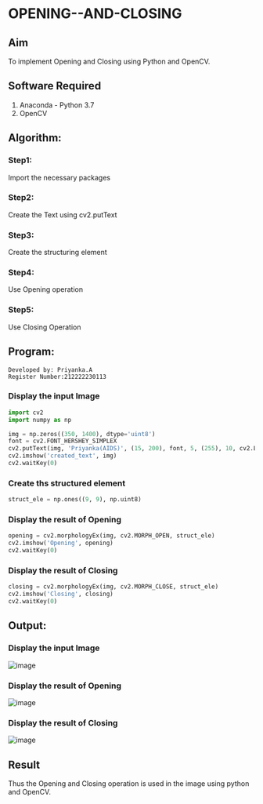 # OPENING--AND-CLOSING
## Aim
To implement Opening and Closing using Python and OpenCV.

## Software Required
1. Anaconda - Python 3.7
2. OpenCV
## Algorithm:
### Step1:
Import the necessary packages
### Step2:
Create the Text using cv2.putText
### Step3:
Create the structuring element

### Step4:
Use Opening operation

### Step5:
Use Closing Operation

## Program:
```
Developed by: Priyanka.A
Register Number:212222230113
```
### Display the input Image
```py
import cv2
import numpy as np

img = np.zeros((350, 1400), dtype='uint8')
font = cv2.FONT_HERSHEY_SIMPLEX
cv2.putText(img, 'Priyanka(AIDS)', (15, 200), font, 5, (255), 10, cv2.LINE_AA)
cv2.imshow('created_text', img)
cv2.waitKey(0)
```
### Create ths structured element
```py
struct_ele = np.ones((9, 9), np.uint8)
```
### Display the result of Opening
```py
opening = cv2.morphologyEx(img, cv2.MORPH_OPEN, struct_ele)
cv2.imshow('Opening', opening)
cv2.waitKey(0)
```
### Display the result of Closing
```py
closing = cv2.morphologyEx(img, cv2.MORPH_CLOSE, struct_ele)
cv2.imshow('Closing', closing)
cv2.waitKey(0)
```
## Output:

### Display the input Image
![image](https://github.com/PriyankaAnnadurai/OPENING--AND-CLOSING/assets/118351569/d1307f67-f53a-4290-9d22-0b6f61c51d08)

### Display the result of Opening
![image](https://github.com/PriyankaAnnadurai/OPENING--AND-CLOSING/assets/118351569/ba377ce4-54d8-42e0-8f93-2e09d6a97fbe)

### Display the result of Closing
![image](https://github.com/PriyankaAnnadurai/OPENING--AND-CLOSING/assets/118351569/7efd42c0-5ae5-4850-842d-ffcdb52df5aa)

## Result
Thus the Opening and Closing operation is used in the image using python and OpenCV.
